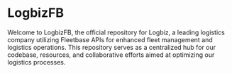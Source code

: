 # LogbizFB
Welcome to LogbizFB, the official repository for Logbiz, a leading logistics company utilizing Fleetbase APIs for enhanced fleet management and logistics operations. This repository serves as a centralized hub for our codebase, resources, and collaborative efforts aimed at optimizing our logistics processes.
